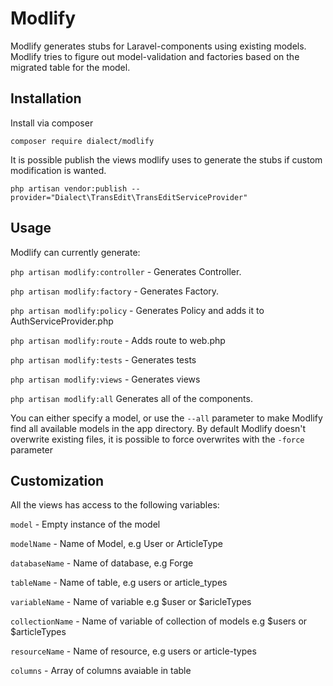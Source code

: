 # Modlify
Modlify generates stubs for Laravel-components using existing models. Modlify tries to figure out model-validation and factories based on the migrated table for the model.

## Installation

Install via composer

    composer require dialect/modlify

It is possible publish the views modlify uses to generate the stubs if custom modification is wanted.

    php artisan vendor:publish --provider="Dialect\TransEdit\TransEditServiceProvider"

## Usage

Modlify can currently generate:
    
``php artisan modlify:controller`` - Generates Controller.
    
``php artisan modlify:factory`` - Generates Factory.
    
``php artisan modlify:policy`` - Generates Policy and adds it to AuthServiceProvider.php
    
``php artisan modlify:route`` - Adds route to web.php
    
``php artisan modlify:tests`` - Generates tests
    
``php artisan modlify:views`` - Generates views
    
``php artisan modlify:all`` Generates all of the components.
    

You can either specify a model, or use the ``--all`` parameter to make Modlify find all available models in the app directory.
By default Modlify doesn't overwrite existing files, it is possible to force overwrites with the ``-force`` parameter

## Customization

All the views has access to the following variables:

``model`` - Empty instance of the model

``modelName`` - Name of Model, e.g User or ArticleType

``databaseName`` - Name of database, e.g Forge

``tableName`` - Name of table, e.g users or article_types

``variableName`` - Name of variable e.g $user or $aricleTypes

``collectionName`` - Name of variable of collection of models e.g $users or $articleTypes

``resourceName`` - Name of resource, e.g users or article-types

``columns`` - Array of columns avaiable in table
